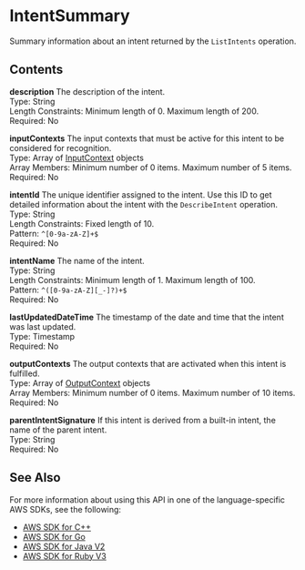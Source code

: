 # IntentSummary<a name="API_IntentSummary"></a>

Summary information about an intent returned by the `ListIntents` operation\.

## Contents<a name="API_IntentSummary_Contents"></a>

 **description**   <a name="lexv2-Type-IntentSummary-description"></a>
The description of the intent\.  
Type: String  
Length Constraints: Minimum length of 0\. Maximum length of 200\.  
Required: No

 **inputContexts**   <a name="lexv2-Type-IntentSummary-inputContexts"></a>
The input contexts that must be active for this intent to be considered for recognition\.  
Type: Array of [InputContext](API_InputContext.md) objects  
Array Members: Minimum number of 0 items\. Maximum number of 5 items\.  
Required: No

 **intentId**   <a name="lexv2-Type-IntentSummary-intentId"></a>
The unique identifier assigned to the intent\. Use this ID to get detailed information about the intent with the `DescribeIntent` operation\.  
Type: String  
Length Constraints: Fixed length of 10\.  
Pattern: `^[0-9a-zA-Z]+$`   
Required: No

 **intentName**   <a name="lexv2-Type-IntentSummary-intentName"></a>
The name of the intent\.  
Type: String  
Length Constraints: Minimum length of 1\. Maximum length of 100\.  
Pattern: `^([0-9a-zA-Z][_-]?)+$`   
Required: No

 **lastUpdatedDateTime**   <a name="lexv2-Type-IntentSummary-lastUpdatedDateTime"></a>
The timestamp of the date and time that the intent was last updated\.  
Type: Timestamp  
Required: No

 **outputContexts**   <a name="lexv2-Type-IntentSummary-outputContexts"></a>
The output contexts that are activated when this intent is fulfilled\.  
Type: Array of [OutputContext](API_OutputContext.md) objects  
Array Members: Minimum number of 0 items\. Maximum number of 10 items\.  
Required: No

 **parentIntentSignature**   <a name="lexv2-Type-IntentSummary-parentIntentSignature"></a>
If this intent is derived from a built\-in intent, the name of the parent intent\.  
Type: String  
Required: No

## See Also<a name="API_IntentSummary_SeeAlso"></a>

For more information about using this API in one of the language\-specific AWS SDKs, see the following:
+  [AWS SDK for C\+\+](https://docs.aws.amazon.com/goto/SdkForCpp/models.lex.v2-2020-08-07/IntentSummary) 
+  [AWS SDK for Go](https://docs.aws.amazon.com/goto/SdkForGoV1/models.lex.v2-2020-08-07/IntentSummary) 
+  [AWS SDK for Java V2](https://docs.aws.amazon.com/goto/SdkForJavaV2/models.lex.v2-2020-08-07/IntentSummary) 
+  [AWS SDK for Ruby V3](https://docs.aws.amazon.com/goto/SdkForRubyV3/models.lex.v2-2020-08-07/IntentSummary) 